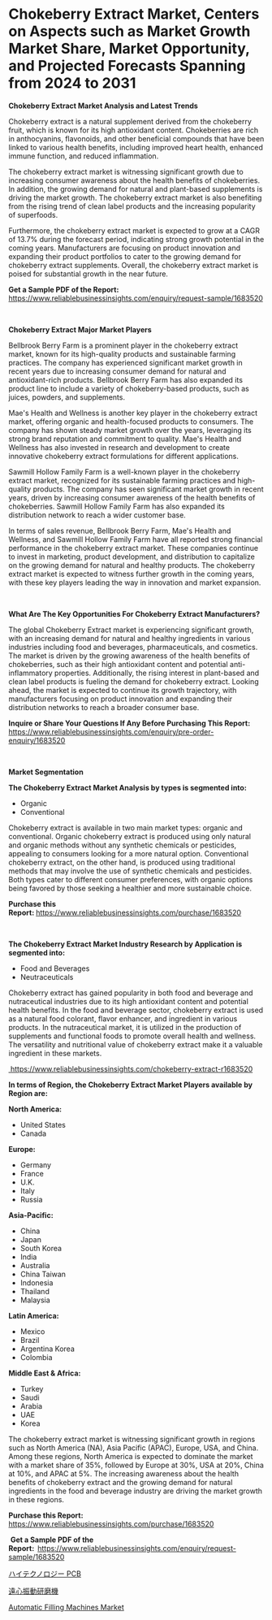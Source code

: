 <p><h1>Chokeberry Extract Market, Centers on Aspects such as Market Growth Market Share, Market Opportunity, and Projected Forecasts Spanning from 2024 to 2031</h1></p><p><strong>Chokeberry Extract Market Analysis and Latest Trends</strong></p>
<p><p>Chokeberry extract is a natural supplement derived from the chokeberry fruit, which is known for its high antioxidant content. Chokeberries are rich in anthocyanins, flavonoids, and other beneficial compounds that have been linked to various health benefits, including improved heart health, enhanced immune function, and reduced inflammation.</p><p>The chokeberry extract market is witnessing significant growth due to increasing consumer awareness about the health benefits of chokeberries. In addition, the growing demand for natural and plant-based supplements is driving the market growth. The chokeberry extract market is also benefiting from the rising trend of clean label products and the increasing popularity of superfoods.</p><p>Furthermore, the chokeberry extract market is expected to grow at a CAGR of 13.7% during the forecast period, indicating strong growth potential in the coming years. Manufacturers are focusing on product innovation and expanding their product portfolios to cater to the growing demand for chokeberry extract supplements. Overall, the chokeberry extract market is poised for substantial growth in the near future.</p></p>
<p><strong>Get a Sample PDF of the Report:&nbsp;</strong> <a href="https://www.reliablebusinessinsights.com/enquiry/request-sample/1683520">https://www.reliablebusinessinsights.com/enquiry/request-sample/1683520</a></p>
<p>&nbsp;</p>
<p><strong>Chokeberry Extract Major Market Players</strong></p>
<p><p>Bellbrook Berry Farm is a prominent player in the chokeberry extract market, known for its high-quality products and sustainable farming practices. The company has experienced significant market growth in recent years due to increasing consumer demand for natural and antioxidant-rich products. Bellbrook Berry Farm has also expanded its product line to include a variety of chokeberry-based products, such as juices, powders, and supplements.</p><p>Mae's Health and Wellness is another key player in the chokeberry extract market, offering organic and health-focused products to consumers. The company has shown steady market growth over the years, leveraging its strong brand reputation and commitment to quality. Mae's Health and Wellness has also invested in research and development to create innovative chokeberry extract formulations for different applications.</p><p>Sawmill Hollow Family Farm is a well-known player in the chokeberry extract market, recognized for its sustainable farming practices and high-quality products. The company has seen significant market growth in recent years, driven by increasing consumer awareness of the health benefits of chokeberries. Sawmill Hollow Family Farm has also expanded its distribution network to reach a wider customer base.</p><p>In terms of sales revenue, Bellbrook Berry Farm, Mae's Health and Wellness, and Sawmill Hollow Family Farm have all reported strong financial performance in the chokeberry extract market. These companies continue to invest in marketing, product development, and distribution to capitalize on the growing demand for natural and healthy products. The chokeberry extract market is expected to witness further growth in the coming years, with these key players leading the way in innovation and market expansion.</p></p>
<p>&nbsp;</p>
<p><strong>What Are The Key Opportunities For Chokeberry Extract Manufacturers?</strong></p>
<p><p>The global Chokeberry Extract market is experiencing significant growth, with an increasing demand for natural and healthy ingredients in various industries including food and beverages, pharmaceuticals, and cosmetics. The market is driven by the growing awareness of the health benefits of chokeberries, such as their high antioxidant content and potential anti-inflammatory properties. Additionally, the rising interest in plant-based and clean label products is fueling the demand for chokeberry extract. Looking ahead, the market is expected to continue its growth trajectory, with manufacturers focusing on product innovation and expanding their distribution networks to reach a broader consumer base.</p></p>
<p><strong>Inquire or Share Your Questions If Any Before Purchasing This Report:</strong> <a href="https://www.reliablebusinessinsights.com/enquiry/pre-order-enquiry/1683520">https://www.reliablebusinessinsights.com/enquiry/pre-order-enquiry/1683520</a></p>
<p>&nbsp;</p>
<p><strong>Market Segmentation</strong></p>
<p><strong>The Chokeberry Extract Market Analysis by types is segmented into:</strong></p>
<p><ul><li>Organic</li><li>Conventional</li></ul></p>
<p><p>Chokeberry extract is available in two main market types: organic and conventional. Organic chokeberry extract is produced using only natural and organic methods without any synthetic chemicals or pesticides, appealing to consumers looking for a more natural option. Conventional chokeberry extract, on the other hand, is produced using traditional methods that may involve the use of synthetic chemicals and pesticides. Both types cater to different consumer preferences, with organic options being favored by those seeking a healthier and more sustainable choice.</p></p>
<p><strong>Purchase this Report:&nbsp;</strong><a href="https://www.reliablebusinessinsights.com/purchase/1683520">https://www.reliablebusinessinsights.com/purchase/1683520</a></p>
<p>&nbsp;</p>
<p><strong>The Chokeberry Extract Market Industry Research by Application is segmented into:</strong></p>
<p><ul><li>Food and Beverages</li><li>Neutraceuticals</li></ul></p>
<p><p>Chokeberry extract has gained popularity in both food and beverage and nutraceutical industries due to its high antioxidant content and potential health benefits. In the food and beverage sector, chokeberry extract is used as a natural food colorant, flavor enhancer, and ingredient in various products. In the nutraceutical market, it is utilized in the production of supplements and functional foods to promote overall health and wellness. The versatility and nutritional value of chokeberry extract make it a valuable ingredient in these markets.</p></p>
<p><a href="https://www.reliablebusinessinsights.com/chokeberry-extract-r1683520">&nbsp;https://www.reliablebusinessinsights.com/chokeberry-extract-r1683520</a></p>
<p><strong>In terms of Region, the Chokeberry Extract Market Players available by Region are:</strong></p>
<p>
    <p> <strong> North America: </strong>
        <ul>
            <li>United States</li>
            <li>Canada</li>
        </ul>
        </p> 
    <p> <strong> Europe: </strong>
        <ul>
            <li>Germany</li>
            <li>France</li>
            <li>U.K.</li>
            <li>Italy</li>
            <li>Russia</li>
        </ul>
        </p> 
    <p> <strong> Asia-Pacific: </strong>
        <ul>
            <li>China</li>
            <li>Japan</li>
            <li>South Korea</li>
            <li>India</li>
            <li>Australia</li>
            <li>China Taiwan</li>
            <li>Indonesia</li>
            <li>Thailand</li>
            <li>Malaysia</li>
        </ul>
        </p> 
    <p> <strong> Latin America: </strong>
        <ul>
            <li>Mexico</li>
            <li>Brazil</li>
            <li>Argentina Korea</li>
            <li>Colombia</li>
        </ul>
        </p> 
    <p> <strong> Middle East & Africa: </strong>
        <ul>
            <li>Turkey</li>
            <li>Saudi</li>
            <li>Arabia</li>
            <li>UAE</li>
            <li>Korea</li>
        </ul>
    </p>
    </p>
<p><p>The chokeberry extract market is witnessing significant growth in regions such as North America (NA), Asia Pacific (APAC), Europe, USA, and China. Among these regions, North America is expected to dominate the market with a market share of 35%, followed by Europe at 30%, USA at 20%, China at 10%, and APAC at 5%. The increasing awareness about the health benefits of chokeberry extract and the growing demand for natural ingredients in the food and beverage industry are driving the market growth in these regions.</p></p>
<p><strong>Purchase this Report: </strong><a href="https://www.reliablebusinessinsights.com/purchase/1683520">https://www.reliablebusinessinsights.com/purchase/1683520</a></p>
<p>&nbsp;<strong>Get a Sample PDF of the Report:&nbsp;&nbsp;</strong><a href="https://www.reliablebusinessinsights.com/enquiry/request-sample/1683520">https://www.reliablebusinessinsights.com/enquiry/request-sample/1683520</a></p>
<p><strong></strong></p>
<p><p><a href="https://github.com/NikitaBruen/Market-Research-Report-List-1/blob/main/6208389109496.md">ハイテクノロジー PCB</a></p><p><a href="https://github.com/mm14022023/Market-Research-Report-List-1/blob/main/6267382109495.md">遠心振動研磨機</a></p><p><a href="https://github.com/AnnChovey2023/Market-Research-Report-List-1/blob/main/automatic-filling-machines-market.md">Automatic Filling Machines Market</a></p></p>